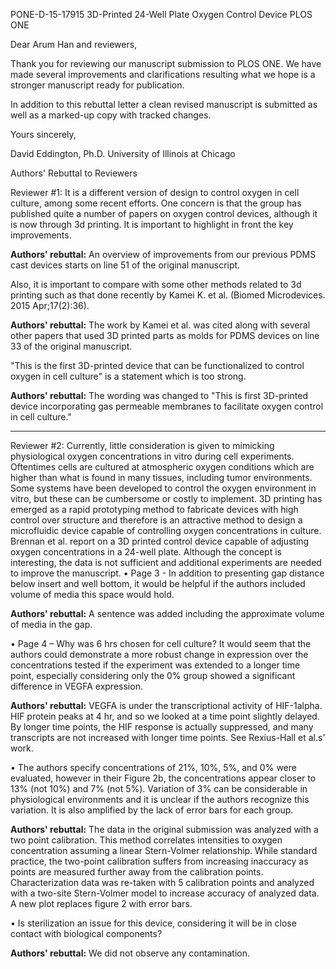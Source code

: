 PONE-D-15-17915
3D-Printed 24-Well Plate Oxygen Control Device
PLOS ONE

Dear Arum Han and reviewers,

Thank you for reviewing our manuscript submission to PLOS ONE. We have made several improvements and clarifications resulting what we hope is a stronger manuscript ready for publication.

In addition to this rebuttal letter a clean revised manuscript is submitted as well as a marked-up copy with tracked changes. 

Yours sincerely, 

David Eddington, Ph.D.
University of Illinois at Chicago

Authors' Rebuttal to Reviewers

Reviewer #1:
It is a different version of design to control oxygen in cell culture, among some recent efforts. One concern is that the group has published quite a number of papers on oxygen control devices, although it is now through 3d printing. It is important to highlight in front the key improvements.

**Authors' rebuttal:** 
An overview of improvements from our previous PDMS cast devices starts on line 51 of the original manuscript.

Also, it is important to compare with some other methods related to 3d printing such as that done recently by Kamei K. et al. (Biomed Microdevices. 2015 Apr;17(2):36). 

**Authors' rebuttal:** 
The work by Kamei et al. was cited along with several other papers that used 3D printed parts as molds for PDMS devices on line 33 of the original manuscript.

"This is the first 3D-printed device that can be functionalized to control oxygen in cell culture" is a statement which is too strong.

**Authors' rebuttal:** 
The wording was changed to "This is first 3D-printed device incorporating gas permeable membranes to facilitate oxygen control in cell culture."

------------------------------

Reviewer #2:
Currently, little consideration is given to mimicking physiological oxygen concentrations in vitro during cell experiments. Oftentimes cells are cultured at atmospheric oxygen conditions which are higher than what is found in many tissues, including tumor environments. Some systems have been developed to control the oxygen environment in vitro, but these can be cumbersome or costly to implement. 3D printing has emerged as a rapid prototyping method to fabricate devices with high control over structure and therefore is an attractive method to design a microfluidic device capable of controlling oxygen concentrations in culture. Brennan et al. report on a 3D printed control device capable of adjusting oxygen concentrations in a 24-well plate. Although the concept is interesting, the data is not sufficient and additional experiments are needed to improve the manuscript. 
•	Page 3 - In addition to presenting gap distance below insert and well bottom, it would be helpful if the authors included volume of media this space would hold. 

**Authors' rebuttal:**
A sentence was added including the approximate volume of media in the gap.

•	Page 4 – Why was 6 hrs chosen for cell culture? It would seem that the authors could demonstrate a more robust change in expression over the concentrations tested if the experiment was extended to a longer time point, especially considering only the 0% group showed a significant difference in VEGFA expression.

**Authors' rebuttal:** 
VEGFA is under the transcriptional activity of HIF-1alpha. HIF protein peaks at 4 hr, and so we looked at a time point slightly delayed. By longer time points, the HIF response is actually suppressed, and many transcripts are not increased with longer time points. See Rexius-Hall et al.s' work.

•	The authors specify concentrations of 21%, 10%, 5%, and 0% were evaluated, however in their Figure 2b, the concentrations appear closer to 13% (not 10%) and 7% (not 5%). Variation of 3% can be considerable in physiological environments and it is unclear if the authors recognize this variation. It is also amplified by the lack of error bars for each group.

**Authors' rebuttal:**
The data in the original submission was analyzed with a two point calibration. This method correlates intensities to oxygen concentration assuming a linear Stern-Volmer relationship. While standard practice, the two-point calibration suffers from increasing inaccuracy as points are measured further away from the calibration points. Characterization data was re-taken with 5 calibration points and analyzed with a two-site Stern-Volmer model to increase accuracy of analyzed data. A new plot replaces figure 2 with error bars.

•	Is sterilization an issue for this device, considering it will be in close contact with biological components? 

**Authors' rebuttal:**
We did not observe any contamination. 
